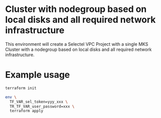 # Cluster with nodegroup based on local disks and all required network infrastructure

This environment will create a Selectel VPC Project with a single MKS Cluster with a nodegroup based on local disks and all required network infrastructure.

# Example usage

```sh
terraform init

env \
  TF_VAR_sel_token=yyy_xxx \
  TR_TF_VAR_user_password=xxx \
  terraform apply
```
